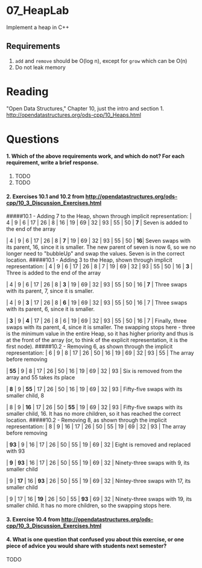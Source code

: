 07_HeapLab
==============

Implement a heap in C++

Requirements
------------

1. `add` and `remove` should be O(log n), except for `grow` which can be O(n)
2. Do not leak memory

Reading
=======
"Open Data Structures," Chapter 10, just the intro and section 1. http://opendatastructures.org/ods-cpp/10_Heaps.html

Questions
=========

#### 1. Which of the above requirements work, and which do not? For each requirement, write a brief response.

1. TODO
2. TODO

#### 2. Exercises 10.1 and 10.2 from http://opendatastructures.org/ods-cpp/10_3_Discussion_Exercises.html
#####10.1 - Adding 7 to the Heap, shown through implicit representation:
| 4 | 9 | 6 | 17 | 26 | 8 | 16 | 19 | 69 | 32 | 93 | 55 | 50 | **7** | Seven is added to the end of the array

| 4 | 9 | 6 | 17 | 26 | 8 | **7** | 19 | 69 | 32 | 93 | 55 | 50 | **16**| Seven swaps with its parent, 16, since it is smaller. The new parent of seven is now 6, so we no longer need to "bubbleUp" and swap the values. Seven is in the correct location.
#####10.1 - Adding 3 to the Heap, shown through implicit representation: 
| 4 | 9 | 6 | 17 | 26 | 8 | 7 | 19 | 69 | 32 | 93 | 55 | 50 | 16 | **3** | Three is added to the end of the array

| 4 | 9 | 6 | 17 | 26 | 8 | **3** | 19 | 69 | 32 | 93 | 55 | 50 | 16 | **7** | Three swaps with its parent, 7, since it is smaller.

| 4 | 9 | **3** | 17 | 26 | 8 | **6** | 19 | 69 | 32 | 93 | 55 | 50 | 16 | 7 | Three swaps with its parent, 6, since it is smaller.

| **3** | 9 | **4** | 17 | 26 | 8 | 6 | 19 | 69 | 32 | 93 | 55 | 50 | 16 | 7 | Finally, three swaps with its parent, 4, since it is smaller. The swapping stops here - three is the minimum value in the entire Heap, so it has higher priority and thus is at the front of the array (or, to think of the explicit representation, it is the first node).
#####10.2 - Removing 6, as shown through the implicit representation: 
| 6 | 9 | 8 | 17 | 26 | 50 | 16 | 19 | 69 | 32 | 93 | 55 | The array before removing

| **55** | 9 | 8 | 17 | 26 | 50 | 16 | 19 | 69 | 32 | 93 | Six is removed from the array and 55 takes its place

| **8** | 9 | **55** | 17 | 26 | 50 | 16 | 19 | 69 | 32 | 93 | Fifty-five swaps with its smaller child, 8

| 8 | 9 | **16** | 17 | 26 | 50 | **55** | 19 | 69 | 32 | 93 | Fifty-five swaps with its smaller child, 16.  It has no more children, so it has reached the correct location.
#####10.2 - Removing 8, as shown through the implicit representation: 
| 8 | 9 | 16 | 17 | 26 | 50 | 55 | 19 | 69 | 32 | 93 | The array before removing

| **93** | 9 | 16 | 17 | 26 | 50 | 55 | 19 | 69 | 32 | Eight is removed and replaced with 93

| **9** | **93** | 16 | 17 | 26 | 50 | 55 | 19 | 69 | 32 | Ninety-three swaps with 9, its smaller child

| 9 | **17** | 16 | **93** | 26 | 50 | 55 | 19 | 69 | 32 | Nintey-three swaps with 17, its smaller child

| 9 | 17 | 16 | **19** | 26 | 50 | 55 | **93** | 69 | 32 | Ninety-three swaps with 19, its smaller child. It has no more children, so the swapping stops here.
#### 3. Exercise 10.4 from http://opendatastructures.org/ods-cpp/10_3_Discussion_Exercises.html

#### 4. What is one question that confused you about this exercise, or one piece of advice you would share with students next semester?

TODO